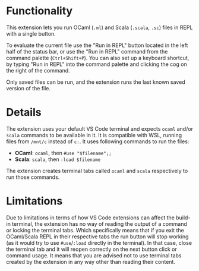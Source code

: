# Functionality
This extension lets you run OCaml (`.ml`) and Scala (`.scala`, `.sc`) files in REPL with a single button.

To evaluate the current file use the "Run in REPL" button located in the left half of the status bar, or use the "Run in REPL" command from the command palette (`Ctrl+Shift+P`). You can also set up a keyboard shortcut, by typing "Run in REPL" into the command palette and clicking the cog on the right of the command.

Only saved files can be run, and the extension runs the last known saved version of the file.

# Details
The extension uses your default VS Code terminal and expects `ocaml` and/or `scala` commands to be available in it. It is compatible with WSL, running files from `/mnt/c` instead of `c:`. It uses following commands to run the files:
* **OCaml**: `ocaml`, then `#use "$filename";;`
* **Scala**: `scala`, then `:load $filename`

The extension creates terminal tabs called `ocaml` and `scala` respectively to run those commands.

# Limitations
Due to limitations in terms of how VS Code extensions can affect the build-in terminal, the extension has no way of reading the output of a command or locking the terminal tabs. Which specifically means that if you exit the OCaml/Scala REPL in their respective tabs the run button will stop working (as it would try to use `#use`/`:load` directly in the terminal). In that case, close the terminal tab and it will reopen correctly on the next button click or command usage. It means that you are advised not to use terminal tabs created by the extension in any way other than reading their content.
